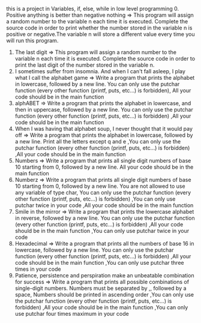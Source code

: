this is a project in Variables, if, else, while in low level programming
0. Positive anything is better than negative nothing => This program will assign a random number to the variable n each time it is executed. Complete the source code in order to print whether the number stored in the variable n is positive or negative.The variable n will store a different value every time you will run this program.
1. The last digit => This program will assign a random number to the variable n each time it is executed. Complete the source code in order to print the last digit of the number stored in the variable n.
2. I sometimes suffer from insomnia. And when I can't fall asleep, I play what I call the alphabet game => Write a program that prints the alphabet in lowercase, followed by a new line. You can only use the putchar function (every other function (printf, puts, etc…) is forbidden), All your code should be in the main function
3. alphABET => Write a program that prints the alphabet in lowercase, and then in uppercase, followed by a new line. You can only use the putchar function (every other function (printf, puts, etc…) is forbidden) ,All your code should be in the main function
4. When I was having that alphabet soup, I never thought that it would pay off => Write a program that prints the alphabet in lowercase, followed by a new line. Print all the letters except q and e ,You can only use the putchar function (every other function (printf, puts, etc…) is forbidden) ,All your code should be in the main function
5. Numbers => Write a program that prints all single digit numbers of base 10 starting from 0, followed by a new line. All your code should be in the main function
6. Numberz => Write a program that prints all single digit numbers of base 10 starting from 0, followed by a new line. You are not allowed to use any variable of type char, You can only use the putchar function (every other function (printf, puts, etc…) is forbidden) ,You can only use putchar twice in your code ,All your code should be in the main function
7. Smile in the mirror => Write a program that prints the lowercase alphabet in reverse, followed by a new line. You can only use the putchar function (every other function (printf, puts, etc…) is forbidden) ,All your code should be in the main function ,You can only use putchar twice in your code
8. Hexadecimal => Write a program that prints all the numbers of base 16 in lowercase, followed by a new line. You can only use the putchar function (every other function (printf, puts, etc…) is forbidden) ,All your code should be in the main function ,You can only use putchar three times in your code
9. Patience, persistence and perspiration make an unbeatable combination for success => Write a program that prints all possible combinations of single-digit numbers. Numbers must be separated by ,, followed by a space, Numbers should be printed in ascending order ,You can only use the putchar function (every other function (printf, puts, etc…) is forbidden) ,All your code should be in the main function ,You can only use putchar four times maximum in your code
